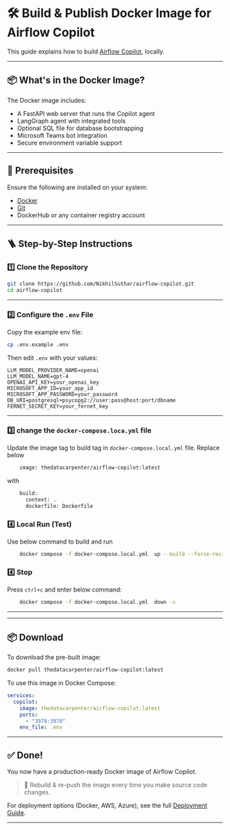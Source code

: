 # 🛠️ Build & Publish Docker Image for Airflow Copilot

This guide explains how to build  [Airflow Copilot](https://thedatacarpenter.com/airflow-copilot), locally.

---

## 📦 What's in the Docker Image?

The Docker image includes:

- A FastAPI web server that runs the Copilot agent
- LangGraph agent with integrated tools
- Optional SQL file for database bootstrapping
- Microsoft Teams bot integration
- Secure environment variable support

---

## 🧰 Prerequisites

Ensure the following are installed on your system:

- [Docker](https://docs.docker.com/get-docker/)
- [Git](https://git-scm.com/downloads)
- DockerHub or any container registry account

---

## 🪜 Step-by-Step Instructions

### 1️⃣ Clone the Repository

```bash
git clone https://github.com/NikhilSuthar/airflow-copilot.git
cd airflow-copilot
```

---

### 2️⃣ Configure the `.env` File

Copy the example env file:

```bash
cp .env.example .env
```

Then edit `.env` with your values:

```env
LLM_MODEL_PROVIDER_NAME=openai
LLM_MODEL_NAME=gpt-4
OPENAI_API_KEY=your_openai_key
MICROSOFT_APP_ID=your_app_id
MICROSOFT_APP_PASSWORD=your_password
DB_URI=postgresql+psycopg2://user:pass@host:port/dbname
FERNET_SECRET_KEY=your_fernet_key
```

---


### 3️⃣ change the `docker-compose.loca.yml` file

Update the image tag to build tag in `docker-compose.local.yml` file.
Replace below 

```bash
    image: thedatacarpenter/airflow-copilot:latest
```

with 

```bash
    build:
      context: .
      dockerfile: Dockerfile
```

### 4️⃣ Local Run (Test)
Use below command to build and run

```bash
    docker compose -f docker-compose.local.yml  up --build --force-recreate
```

### 4️⃣ Stop 
Press `ctrl+c` and enter below command:

```bash
    docker compose -f docker-compose.local.yml  down -v
```



---


---

## 📦 Download

To download the pre-built image:

```bash
docker pull thedatacarpenter/airflow-copilot:latest
```

To use this image in Docker Compose:

```yaml
services:
  copilot:
    image: thedatacarpenter/airflow-copilot:latest
    ports:
      - "3978:3978"
    env_file: .env
```

---

## ✅ Done!

You now have a production-ready Docker image of Airflow Copilot.

> 🔄 Rebuild & re-push the image every time you make source code changes.

For deployment options (Docker, AWS, Azure), see the full [Deployment Guide](./deployment.md).

---